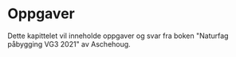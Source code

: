 # Oppgaver

Dette kapittelet vil inneholde oppgaver og svar fra boken "Naturfag påbygging VG3 2021" av Aschehoug.
